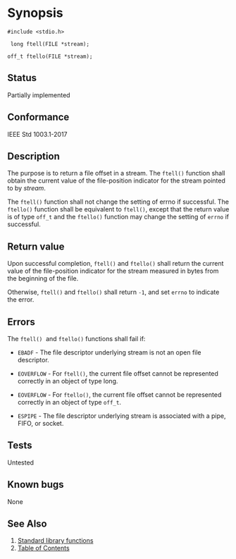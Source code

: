 # Synopsis 
`#include <stdio.h>`</br>

` long ftell(FILE *stream);`</br>

`off_t ftello(FILE *stream); `</br>

## Status
Partially implemented
## Conformance
IEEE Std 1003.1-2017
## Description


The purpose is to return a file offset in a stream. The `ftell()` function shall obtain the current value of the file-position indicator for the stream pointed to by
_stream_.

The `ftell()` function shall not change the setting of errno if successful.
The `ftello()` function shall be equivalent to `ftell()`, except that the return value is of type `off_t` and the `ftello()` function may change the setting of `errno` if successful. 


## Return value


Upon successful completion, `ftell()` and `ftello()` shall return the current value of the file-position indicator for the stream measured in bytes from the beginning of the file.

Otherwise, `ftell()` and `ftello()` shall return `-1`, and set `errno` to indicate the error.


## Errors


The `ftell()`    and `ftello()`  functions
shall fail if:


 * `EBADF` - The file descriptor underlying stream is not an open file descriptor. 

 * `EOVERFLOW` - For `ftell()`, the current file offset cannot be represented correctly in an object of type long. 

 * `EOVERFLOW` - For `ftello()`, the current file offset cannot be represented correctly in an object of type `off_t`.

 * `ESPIPE` - The file descriptor underlying stream is associated with a pipe, FIFO, or socket. 


## Tests

Untested

## Known bugs

None

## See Also 
1. [Standard library functions](../README.md)
2. [Table of Contents](../../../README.md)
